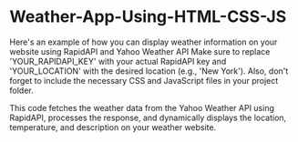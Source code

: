 # Weather-App-Using-HTML-CSS-JS
Here's an example of how you can display weather information on your website using RapidAPI and Yahoo Weather API
Make sure to replace 'YOUR_RAPIDAPI_KEY' with your actual RapidAPI key and 'YOUR_LOCATION' with the desired location (e.g., 'New York'). Also, don't forget to include the necessary CSS and JavaScript files in your project folder.

This code fetches the weather data from the Yahoo Weather API using RapidAPI, processes the response, and dynamically displays the location, temperature, and description on your weather website.
